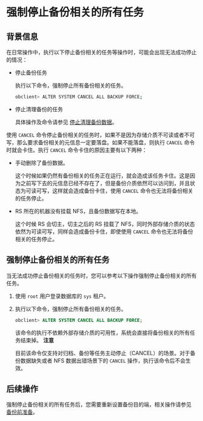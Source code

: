 强制停止备份相关的所有任务 
==================================



背景信息 
-------------------------

在日常操作中，执行以下停止备份相关的任务等操作时，可能会出现无法成功停止的情况：

* 停止备份任务

  执行以下命令，强制停止所有备份相关的任务。
  ```bash
  obclient> ALTER SYSTEM CANCEL ALL BACKUP FORCE;
  ```
  

* 停止清理备份的任务

  具体操作及命令请参见 [停止清理备份数据](../3.cluster-level-data-backup/8.stop-clearing-backup-data.md)。
  




使用 `CANCEL` 命令停止备份相关的任务时，如果不是因为存储介质不可读或者不可写，那么要求备份相关的元信息一定要落盘。如果不能落盘，则执行 `CANCEL` 命令时就会卡住。执行 `CANCEL` 命令卡住的原因主要有以下两种：

* 手动删除了备份数据。

  这个时候如果仍然有备份相关的任务正在运行，就会造成该任务卡住。这是因为之前写下去的元信息已经不存在了，但是备份介质依然可以访问到，并且状态为可读可写，这样就会造成备份卡住，使用 `CANCEL` 命令也无法将备份相关的任务停止。
  

* RS 所在的机器没有挂载 NFS，且备份数据写在本地。

  这个时候 RS 会切主，切主之后的 RS 挂载了 NFS，同时外部存储介质的状态依然为可读可写，同样会造成备份卡住，即使使用 `CANCEL` 命令也无法将备份相关的任务停止。
  




强制停止备份相关的所有任务 
----------------------------------

当无法成功停止备份相关的任务时，您可以参考以下操作强制停止备份相关的所有任务。

1. 使用 `root` 用户登录数据库的 `sys` 租户。

   

2. 执行以下命令，强制停止所有备份相关的任务。

   ```sql
   obclient> ALTER SYSTEM CANCEL ALL BACKUP FORCE;
   ```

   

   该命令的执行不依赖外部存储介质的可用性，系统会直接将备份相关的所有任务结束掉。
   **注意**

   

   目前该命令仅支持对归档、备份等任务主动停止（CANCEL）的场景。对于备份数据缺失或者 NFS 数据出错场景下的 `CANCEL` 操作，执行该命令后不会生效。
   




后续操作 
-------------------------

强制停止备份相关的所有任务后，您需要重新设置备份目的端，相关操作请参见 [备份前准备](../3.cluster-level-data-backup/1.preparations-before-backup.md)。
